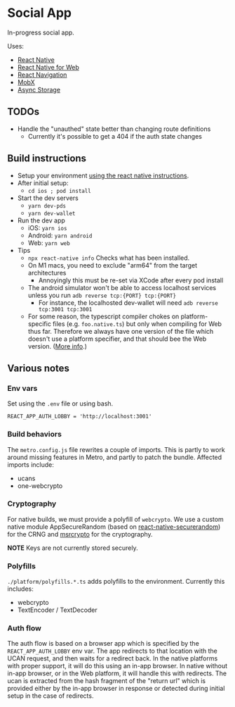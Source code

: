 # Social App

In-progress social app.

Uses:

- [React Native](https://reactnative.dev)
- [React Native for Web](https://necolas.github.io/react-native-web/)
- [React Navigation](https://reactnative.dev/docs/navigation#react-navigation)
- [MobX](https://mobx.js.org/README.html)
- [Async Storage](https://github.com/react-native-async-storage/async-storage)

## TODOs

- Handle the "unauthed" state better than changing route definitions
  - Currently it's possible to get a 404 if the auth state changes

## Build instructions

- Setup your environment [using the react native instructions](https://reactnative.dev/docs/environment-setup).
- After initial setup:
  - `cd ios ; pod install`
- Start the dev servers
  - `yarn dev-pds`
  - `yarn dev-wallet`
- Run the dev app
  - iOS: `yarn ios`
  - Android: `yarn android`
  - Web: `yarn web`
- Tips
  - `npx react-native info` Checks what has been installed.
  - On M1 macs, you need to exclude "arm64" from the target architectures
    - Annoyingly this must be re-set via XCode after every pod install
  - The android simulator won't be able to access localhost services unless you run `adb reverse tcp:{PORT} tcp:{PORT}`
    - For instance, the localhosted dev-wallet will need `adb reverse tcp:3001 tcp:3001`
  - For some reason, the typescript compiler chokes on platform-specific files (e.g. `foo.native.ts`) but only when compiling for Web thus far. Therefore we always have one version of the file which doesn't use a platform specifier, and that should bee the Web version. ([More info](https://stackoverflow.com/questions/44001050/platform-specific-import-component-in-react-native-with-typescript).)

## Various notes

### Env vars

Set using the `.env` file or using bash.

```
REACT_APP_AUTH_LOBBY = 'http://localhost:3001'
```

### Build behaviors

The `metro.config.js` file rewrites a couple of imports. This is partly to work around missing features in Metro, and partly to patch the bundle. Affected imports include:

- ucans
- one-webcrypto

### Cryptography

For native builds, we must provide a polyfill of `webcrypto`. We use a custom native module AppSecureRandom (based on [react-native-securerandom](https://github.com/robhogan/react-native-securerandom)) for the CRNG and [msrcrypto](https://github.com/microsoft/MSR-JavaScript-Crypto) for the cryptography.

**NOTE** Keys are not currently stored securely.

### Polyfills

`./platform/polyfills.*.ts` adds polyfills to the environment. Currently this includes:

- webcrypto
- TextEncoder / TextDecoder

### Auth flow

The auth flow is based on a browser app which is specified by the `REACT_APP_AUTH_LOBBY` env var. The app redirects to that location with the UCAN request, and then waits for a redirect back. In the native platforms with proper support, it will do this using an in-app browser. In native without in-app browser, or in the Web platform, it will handle this with redirects. The ucan is extracted from the hash fragment of the "return url" which is provided either by the in-app browser in response or detected during initial setup in the case of redirects.